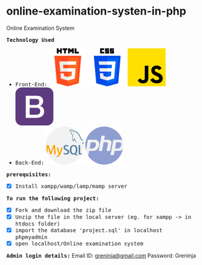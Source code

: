 # online-examination-systen-in-php
Online Examination System

<strong><samp>Technology Used</samp></strong>
- <samp>Front-End:</samp>
<img src="/image/html-5.png" width="100" height="100" alt="1"> <img src="/image/css-3.png" width="100" height="100" alt="2"> <img src="/image/js.png" width="100" height="100" alt="3"> <img src="/image/bootstrap.png" width="100" height="100" alt="4">
- <samp>Back-End:</samp>
<img src="/image/mysql.png" width="100" height="100" alt="1"> <img src="/image/php.png" width="100" height="100" alt="1">

<strong><samp>prerequisites:</samp></strong>
- [x] <samp>Install xampp/wamp/lamp/mamp server</samp>

<strong><samp>To run the following project:</samp></strong>
- [x] <samp>Fork and download the zip file </samp>
- [x] <samp>Unzip the file in the local server (eg. for xampp -> in htdocs folder) </samp>
- [x] <samp>import the database 'project.sql' in localhost phpmyadmin</samp>
- [x] <samp>open localhost/Online examination system</samp>

<strong><samp>Admin login details:</samp></strong>
Email ID: greninja@gmail.com
Password: Greninja


